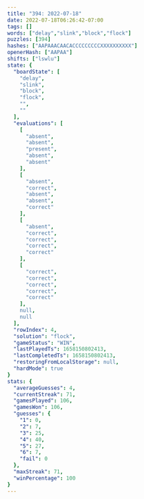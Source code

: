 ```yaml
---
title: "394: 2022-07-18"
date: 2022-07-18T06:26:42-07:00
tags: []
words: ["delay","slink","block","flock"]
puzzles: [394]
hashes: ["AAPAAACAACACCCCCCCCCXXXXXXXXXX"]
openerHash: ["AAPAA"]
shifts: ["lswlu"]
state: {
  "boardState": [
    "delay",
    "slink",
    "block",
    "flock",
    "",
    ""
  ],
  "evaluations": [
    [
      "absent",
      "absent",
      "present",
      "absent",
      "absent"
    ],
    [
      "absent",
      "correct",
      "absent",
      "absent",
      "correct"
    ],
    [
      "absent",
      "correct",
      "correct",
      "correct",
      "correct"
    ],
    [
      "correct",
      "correct",
      "correct",
      "correct",
      "correct"
    ],
    null,
    null
  ],
  "rowIndex": 4,
  "solution": "flock",
  "gameStatus": "WIN",
  "lastPlayedTs": 1658150802413,
  "lastCompletedTs": 1658150802413,
  "restoringFromLocalStorage": null,
  "hardMode": true
}
stats: {
  "averageGuesses": 4,
  "currentStreak": 71,
  "gamesPlayed": 106,
  "gamesWon": 106,
  "guesses": {
    "1": 0,
    "2": 7,
    "3": 25,
    "4": 40,
    "5": 27,
    "6": 7,
    "fail": 0
  },
  "maxStreak": 71,
  "winPercentage": 100
}
---
```


<!-- more -->
